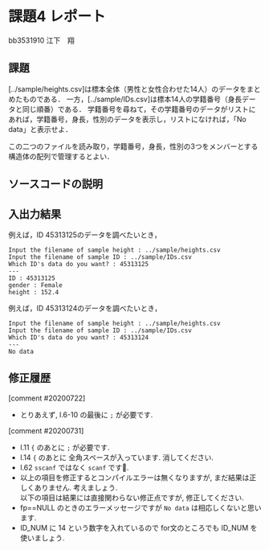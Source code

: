 # 課題4 レポート

bb3531910 江下　翔

## 課題

[../sample/heights.csv]は標本全体（男性と女性合わせた14人）のデータをまとめたものである．
一方，[../sample/IDs.csv]は標本14人の学籍番号（身長データと同じ順番）である．
学籍番号を尋ねて，その学籍番号のデータがリストにあれば，学籍番号，身長，性別のデータを表示し，リストになければ，「No data」と表示せよ．

この二つのファイルを読み取り，学籍番号，身長，性別の3つをメンバーとする構造体の配列で管理するとよい．

## ソースコードの説明


## 入出力結果

例えば，ID 45313125のデータを調べたいとき，

```
Input the filename of sample height : ../sample/heights.csv
Input the filename of sample ID : ../sample/IDs.csv
Which ID's data do you want? : 45313125
---
ID : 45313125
gender : Female
height : 152.4
```

例えば，ID 45313124のデータを調べたいとき，

```
Input the filename of sample height : ../sample/heights.csv
Input the filename of sample ID : ../sample/IDs.csv
Which ID's data do you want? : 45313124
---
No data
```

## 修正履歴
[comment #20200722]
- とりあえず, l.6-10 の最後に `;` が必要です. 


[comment #20200731]
- l.11 `{` のあとに `;` が必要です.
- l.14 `{` のあとに 全角スペースが入っています. 消してください. 
- l.62 `sscanf` ではなく `scanf` です. 
- 以上の項目を修正するとコンパイルエラーは無くなりますが, まだ結果は正しくありません. 考えましょう.  
以下の項目は結果には直接関わらない修正点ですが, 修正してください. 
- fp==NULL のときのエラーメッセージですが `No data` は相応しくないと思います. 
- ID_NUM に 14 という数字を入れているので for文のところでも ID_NUM を使いましょう. 
